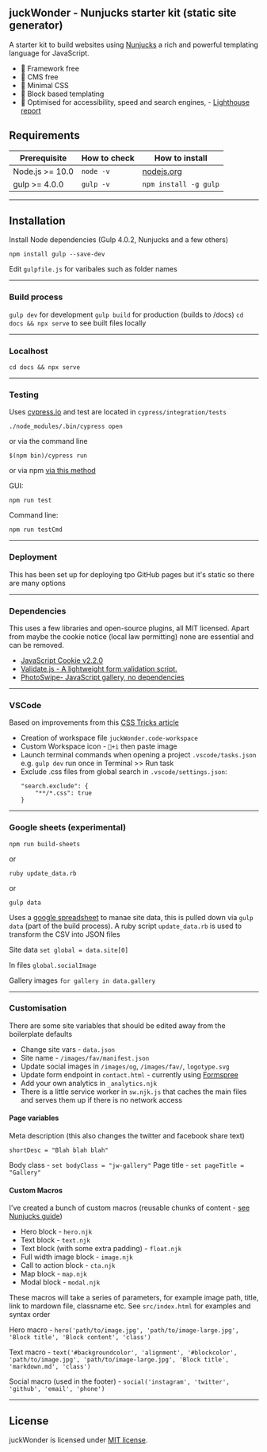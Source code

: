 ## juckWonder - Nunjucks starter kit (static site generator)

A starter kit to build websites using [Nunjucks](https://mozilla.github.io/nunjucks/) a rich and powerful templating language for JavaScript.

- 🐛 Framework free
- 🐙 CMS free
- 🐝 Minimal CSS
- 🐬 Block based templating
- 🌈 Optimised for accessibility, speed and search engines, - [Lighthouse report](https://www.webpagetest.org/result/200122_KZ_b953489017e6ddb85c2d5d56a9d1fbda/)

## Requirements

| Prerequisite    | How to check | How to install                   |
| --------------- | ------------ | -------------------------------- |
| Node.js >= 10.0 | `node -v`    | [nodejs.org](http://nodejs.org/) |
| gulp >= 4.0.0   | `gulp -v`    | `npm install -g gulp`            |

---

## Installation

Install Node dependencies (Gulp 4.0.2, Nunjucks and a few others)

`npm install gulp --save-dev`

Edit `gulpfile.js` for varibales such as folder names

---

### Build process

`gulp dev` for development
`gulp build` for production (builds to /docs)
`cd docs && npx serve` to see built files locally

---

### Localhost

`cd docs && npx serve`

---

### Testing

Uses [cypress.io](https://www.cypress.io/) and test are located in `cypress/integration/tests`

`./node_modules/.bin/cypress open`

or via the command line

`$(npm bin)/cypress run`

or via npm [via this method](https://www.26brains.com/2019/02/the-holy-grail-cypress-io-browser-sync-automatically-rerun-tests/)

GUI:

`npm run test`

Command line:

`npm run testCmd`

---

### Deployment

This has been set up for deploying tpo GitHub pages but it's static so there are many options

---

### Dependencies

This uses a few libraries and open-source plugins, all MIT licensed. Apart from maybe the cookie notice (local law permitting) none are essential and can be removed.

- [JavaScript Cookie v2.2.0](https://github.com/js-cookie/js-cookie)
- [Validate.js - A lightweight form validation script.](https://github.com/cferdinandi/validate)
- [PhotoSwipe- JavaScript gallery, no dependencies](https://github.com/dimsemenov/photoswipe)

---

### VSCode

Based on improvements from this [CSS Tricks article](https://css-tricks.com/some-little-improvements-to-my-vs-code-workflow-workspaces-icons-tasks/)

- Creation of workspace file `juckWonder.code-workspace`
- Custom Workspace icon - `+i` then paste image
- Launch terminal commands when opening a project `.vscode/tasks.json` e.g. `gulp dev` run once in Terminal >> Run task
- Exclude .css files from global search in `.vscode/settings.json`:
  ```
  "search.exclude": {
      "**/*.css": true
  }
  ```

---

### Google sheets (experimental)

`npm run build-sheets`

or

`ruby update_data.rb`

or

`gulp data`

Uses a [google spreadsheet](https://docs.google.com/spreadsheets/d/1oB3KRCP_zk2AyaQf92VaCdWmkjO9r1qbZyn0ZmD-Hm8/edit#gid=0) to manae site data, this is pulled down via `gulp data` (part of the build process). A ruby script `update_data.rb` is used to transform the CSV into JSON files

Site data
`set global = data.site[0]`

In files
`global.socialImage`

Gallery images
`for gallery in data.gallery`

---

### Customisation

There are some site variables that should be edited away from the boilerplate defaults

- Change site vars - `data.json`
- Site name - `/images/fav/manifest.json`
- Update social images in `/images/og`, `/images/fav/`, `logotype.svg`
- Update form endpoint in `contact.html` - currently using [Formspree](https://formspree.io/)
- Add your own analytics in `_analytics.njk`
- There is a little service worker in `sw.njk.js` that caches the main files and serves them up if there is no network access

#### Page variables

Meta description (this also changes the twitter and facebook share text)

```
shortDesc = "Blah blah blah"
```

Body class - `set bodyClass = "jw-gallery"`
Page title - `set pageTitle = "Gallery"`

#### Custom Macros

I've created a bunch of custom macros (reusable chunks of content - [see Nunjucks guide](https://mozilla.github.io/nunjucks/templating.html#macro))

- Hero block - `hero.njk`
- Text block - `text.njk`
- Text block (with some extra padding) - `float.njk`
- Full width image block - `image.njk`
- Call to action block - `cta.njk`
- Map block - `map.njk`
- Modal block - `modal.njk`

These macros will take a series of parameters, for example image path, title, link to mardown file, classname etc. See `src/index.html` for examples and syntax order

Hero macro - `hero('path/to/image.jpg', 'path/to/image-large.jpg', 'Block title', 'Block content', 'class')`

Text macro - `text('#backgroundcolor', 'alignment', '#blockcolor', 'path/to/image.jpg', 'path/to/image-large.jpg', 'Block title', 'markdown.md', 'class')`

Social macro (used in the footer) - `social('instagram', 'twitter', 'github', 'email', 'phone')`

---

## License

juckWonder is licensed under [MIT license](https://github.com/dogwonder/juckWonder/blob/master/LICENSE).
